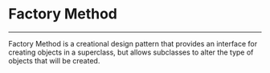 # Factory Method   

---

Factory Method is a creational design pattern that provides an 
interface for creating objects in a superclass, but allows 
subclasses to alter the type of objects that will be created.
